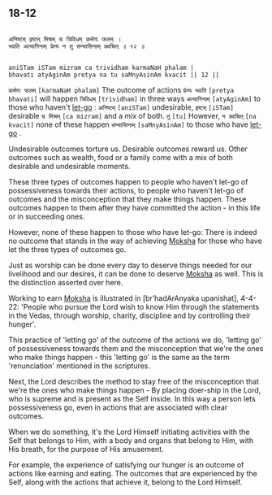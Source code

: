 ## 18-12


```shloka-sa

अनिष्टम् इष्टम् मिश्रम् च त्रिविधम् कर्मणः फलम् ।
भवति अत्यागिनाम् प्रेत्य न तु संन्यासिनाम् क्वचित् ॥ १२ ॥

```
```shloka-sa-hk

aniSTam iSTam mizram ca trividham karmaNaH phalam |
bhavati atyAginAm pretya na tu saMnyAsinAm kvacit || 12 ||

```
`कर्मणः फलम्` `[karmaNaH phalam]` The outcome of actions `प्रेत्य भवति` `[pretya bhavati]` will happen `त्रिविधम्` `[trividham]` in three ways `अत्यागिनाम्` `[atyAginAm]` to those who haven't 
[let-go](18-4.md#letting_go)
: `अनिष्टम्` `[aniSTam]` undesirable, `इष्टम्` `[iSTam]` desirable `च मिश्रम्` `[ca mizram]` and a mix of both. `तु` `[tu]` However, `न क्वचित्` `[na kvacit]` none of these happen `संन्यासिनाम्` `[saMnyAsinAm]` to those who have 
[let-go](18-4.md#letting_go)
.

Undesirable outcomes torture us. Desirable outcomes reward us. Other outcomes such as wealth, food or a family come with a mix of both desirable and undesirable moments. 

These three types of outcomes happen to people who haven't let-go of possessiveness towards their actions, to people who haven't let-go of outcomes and the misconception that they make things happen. These outcomes happen to them after they have committed the action - in this life or in succeeding ones.

However, none of these happen to those who have let-go: There is indeed no outcome that stands in the way of achieving 
[Moksha](Back-to-Basics.md#Moksha)
 for those who have let the three types of outcomes go. 

Just as worship can be done every day to deserve things needed for our livelihood and our desires, it can be done to deserve 
[Moksha](Back-to-Basics.md#Moksha)
 as well. This is the distinction asserted over here. 

Working to earn 
[Moksha](Back-to-Basics.md#Moksha)
 is illustrated in [br’hadArAnyaka upanishat], 4-4-22: 'People who pursue the Lord wish to know Him through the statements in the Vedas, through worship, charity, discipline and by controlling their hunger'.

This practice of 'letting go' of the outcome of the actions we do, 'letting go' of possessiveness towards them and the misconception that we're the ones who make things happen - this 'letting go' is the same as the term 'renunciation' mentioned in the scriptures.

Next, the Lord describes the method to stay free of the misconception that we're the ones who make things happen - By placing doer-ship in the Lord, who is supreme and is present as the Self inside. In this way a person lets possessiveness go, even in actions that are associated with clear outcomes. 

When we do something, it's the Lord Himself initiating activities with the Self that belongs to Him, with a body and organs that belong to Him, with His breath, for the purpose of His amusement. 

For example, the experience of satisfying our hunger is an outcome of actions like earning and eating. The outcomes that are experienced by the Self, along with the actions that achieve it, belong to the Lord Himself. 


